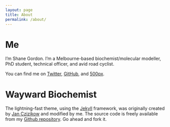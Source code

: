 ```yaml
---
layout: page
title: About
permalink: /about/
---
```


# Me #

I’m Shane Gordon. I’m a Melbourne-based biochemist/molecular modeller, PhD
student, technical officer, and avid road cyclist.

You can find me on [Twitter](https://twitter.com/WaywardBiochem),
[GitHub](http://github.com/s-gordon), and
[500px](https://500px.com/shaneegordon).

# Wayward Biochemist #

The lightning-fast theme, using the [Jekyll](https://jekyllrb.com/) framework,
was originally created by [Jan Czizikow](https://github.com/janczizikow/sleek)
and modified by me. The source code is freely available from my [Github
repository](https://github.com/s-gordon/TheWaywardBiochemist_Blog). Go ahead and
fork it.
